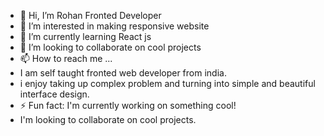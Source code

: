 - 👋 Hi, I’m Rohan Fronted Developer 
- 👀 I’m interested in making responsive website 
- 🌱 I’m currently learning React js
- 💞️ I’m looking to collaborate on cool projects
- 📫 How to reach me ...
-  I am self taught fronted web developer from india.
-  i enjoy taking up complex problem and turning into simple and beautiful interface design.
- ⚡ Fun fact: I'm currently working on something cool!
- I'm looking to collaborate on cool projects.  

<!---
rohan5-doctcom/rohan5-doctcom is a ✨ special ✨ repository because its `README.md` (this file) appears on your GitHub profile.
You can click the Preview link to take a look at your changes.
--->

